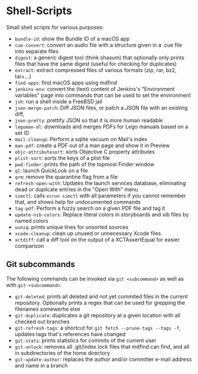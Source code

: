 # Shell-Scripts
Small shell scripts for various purposes:

* `bundle-id`: show the Bundle ID of a macOS app
* `cue-convert`: convert an audio file with a structure given in a .cue file into separate files
* `digest`: a generic digest tool (think shasum) that optionally only prints files that have the same digest (useful for checking for duplicates)
* `extract`: extract compressed files of various formats (zip, rar, bz2, tar+...)
* `find-apps`: find macOS apps using mdfind
* `jenkins-env`: convert the (text) content of Jenkins's "Environment variables" page into commands that can be used to set the environment
* `jsh`: run a shell inside a FreeBSD jail
* `json-merge-patch`: Diff JSON files, or patch a JSON file with an existing diff,
* `json-pretty`: prettify JSON so that it is more human readable
* `legoman-dl`: downloads and merges PDFs for Lego manuals based on a set ID
* `mail-cleanup`: Perform a sqlite vacuum on Mail's index
* `man-pdf`: create a PDF out of a man page and show it in Preview
* `objc-attributesort`: sorts Objective C property attributes
* `plist-sort`: sorts the keys of a plist file
* `pwd-finder`: prints the path of the topmost Finder window
* `ql`: launch QuickLook on a file
* `qrm`: remove the quarantine flag from a file
* `refresh-open-with`: Updates the launch services database, eliminating dead or duplicate entries in the "Open With" menu
* `simctl`: calls `xcrun simctl` with all parameters if you cannot remember that, and shows help for undocumented commands
* `tag-pdf`: Perform a fuzzy search on a given PDF file and tag it
* `update-nib-colors`: Replace literal colors in storyboards and xib files by named colors
* `uuniq`: prints unique lines for unsorted sources
* `xcode-cleanup`: clean up unused or unnecessary Xcode files
* `xctdiff`: call a diff tool on the output of a XCTAssertEqual for easier comparison

## Git subcommands

The following commands can be invoked via `git <subcommand>` as well as with `git-<subcommand>`.

* `git-deleted`: prints all deleted and not yet commited files in the current repository. Optionally prints a regex that can be used for grepping the filenames somewerhe else
* `git-duplicate`: duplicates a git repository at a given location with all checked out branches
* `git-refresh-tags`: a shortcut for `git fetch --prune-tags --tags -f`, updates tags that's references have changed
* `git-stats`: prints statistics for commits of the current user
* `git-unlock`: removes all .git/index.lock files that mdfind can find, and all in subdirectories of the home directory
* `git-update-author`: replaces the author and/or committer e-mail address and name in a branch
